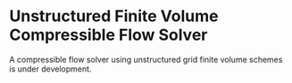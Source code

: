 # Unstructured Finite Volume Compressible Flow Solver
A compressible flow solver using unstructured grid finite volume schemes is under development.